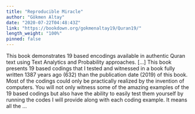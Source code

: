 ```yaml
---
title: "Reproducible Miracle"
author: "Gökmen Altay"
date: "2020-07-22T04:48:43Z"
link: "https://bookdown.org/gokmenaltay19/Quran19/"
length_weight: "100%"
pinned: false
---
```


This book demonstrates 19 based encodings available in authentic Quran text using Text Analytics and Probability approaches. [...] This book presents 19 based codings that I tested and witnessed in a book fully written 1387 years ago (632) than the publication date (2019) of this book. Most of the codings could only be practically realized by the invention of computers. You will not only witness some of the amazing examples of the 19 based codings but also have the ability to easily test them yourself by running the codes I will provide along with each coding example. It means all the ...
